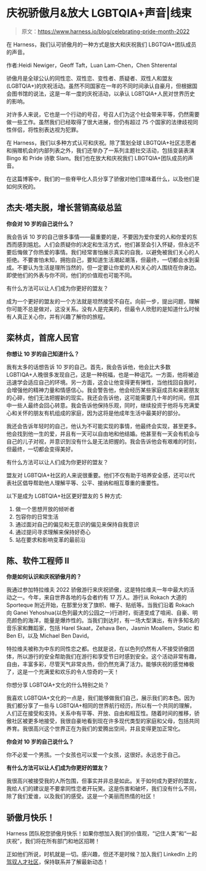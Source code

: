 # 庆祝骄傲月&放大 LGBTQIA+声音|线束

> 原文：<https://www.harness.io/blog/celebrating-pride-month-2022>

在 Harness，我们认可骄傲月的一种方式是放大和庆祝我们 LBGTQIA+团队成员的声音。

作者:Heidi Newiger，Geoff Taft，Luan Lam-Chen，Chen Shterental

骄傲月是全球公认的同性恋、双性恋、变性者、质疑者、双性人和盟友(LGBTQIA+)的庆祝活动。虽然不同国家在一年的不同时间承认自豪月，但根据国会图书馆的说法，这是一年一度的庆祝活动，以承认 LGBTQIA+人民对世界历史的影响。

对许多人来说，它也是一个行动的号召，号召人们为这个社会带来平等，仍然需要做一些工作。虽然我们已经取得了很大进展，但仍有超过 75 个国家的法律歧视同性伴侣，将性别表达视为犯罪。

在 Harness，我们以多种方式认可和庆祝。除了策划全球 LBGTQIA+社区志愿者和捐赠机会的内部列表之外，我们还举办了一系列主题社交活动，包括变装表演 Bingo 和 Pride 诗歌 Slam。我们也在放大和庆祝我们 LBGTQIA+团队成员的声音。

在这篇博客中，我们的一些脊甲化人员分享了骄傲对他们意味着什么，以及他们是如何庆祝的。

## **杰夫·塔夫脱**，**增长营销高级总监**

**你会对 10 岁的自己说什么？**

我会告诉 10 岁的自己很多事情——最重要的是，不要因为爱你爱的人和你爱的东西而感到尴尬。人们会质疑你的决定和生活方式，他们甚至会引入怀疑，但永远不要后悔做了你热爱的事情。我们经常害怕展示真实的自我，以避免被我们关心的人拒绝。不要害怕未知，拥抱自己，要知道生活潮起潮落，但最终，一切都会水到渠成。不要认为生活是理所当然的，但一定要让你爱的人和关心的人围绕在你身边。即使他们的外表与你不同，他们的价值观也可能不同。

有什么方法可以让人们成为你更好的盟友？

成为一个更好的盟友的一个方法就是坦然接受不自在。向前一步，提出问题，理解你可能不总是做对，这没关系。没有人是完美的，但最令人欣慰的是知道什么时候有人真正关心你，并有兴趣了解你的旅程。

## **栾林贞**，**首席人民官**

**你想让 10 岁的自己知道什么？**

我有太多的话想告诉 10 岁的自己。首先，我会告诉他，他会比大多数 LGBTIQA+人晚很多发现自己，这是一种祝福，也是一种诅咒。一方面，他将被迫迅速学会适应自己的环境。另一方面，这会让他变得更有弹性，当他找回自我时，会增强他的精神力量和情感信心。我会警告他，他会经历某些家庭成员和亲密朋友的心碎，他们无法把握新的现实。我还会告诉他，这可能需要几十年的时间，但其中一些人最终会回心转意。我会告诉他保持乐观，同时，继续投资于他将与充满爱心和关怀的朋友有机组成的家庭，因为这将是他成年生活中最美好的部分。

我还会告诉年轻时的自己，他认为不可能实现的事情，他最终会实现，甚至更多。他会找到他一生的爱，并且有一天可以自由地和他结婚。他甚至有一天会有机会与自己的儿子对视，并意识到没有什么是无法把握的。我会告诉他会有艰难的时刻，但最终，一切都会变得美好。

有什么方法可以让人们成为你更好的盟友？

盟友对 LGBTQIA+社区的人来说很重要。他们不仅有助于培养安全感，还可以代表社区倡导帮助他人理解平等、公平、接纳和相互尊重的重要性。

以下是成为 LGBTQIA+社区更好盟友的 5 种方式:

1.  做一个思想开放的倾听者
2.  包容你的日常生活
3.  通过面对自己的偏见和无意识的偏见来保持自我意识
4.  通过提问寻求理解来保持好奇心
5.  站在要求和影响变革的最前沿

## **陈**、**软件工程师** II

**你是如何认识和庆祝骄傲月的？**

我通过参加特拉维夫 2022 骄傲游行来庆祝骄傲，这是特拉维夫一年中最大的活动之一。今年，来自世界各地的与会者约有 17 万人。游行从 Rokach 大道的 Sporteque 附近开始，在那里分发了旗帜、帽子、贴纸等。当我们沿着 Rokach 向 Ganei Yehoshua(以色列最大的公园之一)行进时，街道变成了喧闹、自豪、明亮颜色的海洋，能量是爆炸性的。当我们到达时，有一场大型演出，有许多知名的音乐家和舞蹈家，包括 Harel Skaat，Zehava Ben，Jasmin Moallem，Static 和 Ben El，以及 Michael Ben David。

特拉维夫被称为中东的同性恋之都。也就是说，在以色列仍然有人不接受骄傲团体，所以游行的安全帮助我们在游行和享受节日时感到安全。这个活动非常有趣，自由，丰富多彩，尽管天气非常炎热，但仍然充满了活力。能够庆祝的感觉棒极了，这是一个充满爱和欢乐的令人惊奇的一天！

你想分享 LGBTQIA+文化的什么特别之处？

我喜欢 LGBTQIA+文化的一点是，我们能够做我们自己，展示我们的本色。因为我们都分享了一些与 LGBTQIA+相同的世界航行经历，所以有一个共同的理解，人们正在接受和支持。关系中有平等、开放、自由和相互性。随着时间的推移，骄傲社区被更多地接受，我很自豪地看到现在许多现代类型的家庭和父母，包括共同养育。我很高兴这个世界正在为我们的爱腾出空间，并且变得更加正常化。

**你会对 10 岁的自己说什么？**

你不必爱一个男孩。一个女孩也可以爱一个女孩，这很好。永远忠于自己。

**有什么方法可以让人们成为你更好的盟友？**

我很高兴被接受我的人所包围，但事实并非总是如此。关于如何成为更好的盟友，我给人们的建议是不要拿同性恋者开玩笑。这是伤害和破坏，我们没有什么不同，除了我们爱谁，以及我们的感受。这是一个美丽而热情的社区！

## 骄傲月快乐！

Harness 团队祝您骄傲月快乐！如果你想加入我们的价值观，“记住人类”和“一起庆祝”，我们将在所有部门和地区招聘！

正如他们所说，时机就是一切。感兴趣，但还不是时候？加入我们 LinkedIn 上的[驾驭人才社区](https://www.linkedin.com/groups/13871278/)，保持联系并了解最新动态！